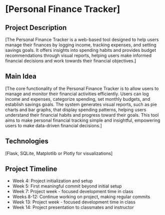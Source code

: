 # [Personal Finance Tracker]
## Project Description
[The Personal Finance Tracker is a web-based tool designed to help users manage their finances by logging income, tracking expenses, and setting savings goals. It offers insights into spending habits and provides budget recommendations through visual reports, helping users make informed financial decisions and work towards their financial objectives.]
## Main Idea
[The core functionality of the Personal Finance Tracker is to allow users to manage and monitor their financial activities efficiently. Users can log income and expenses, categorize spending, set monthly budgets, and establish savings goals. The system generates visual reports, such as pie charts and bar graphs, that display spending patterns, helping users understand their financial habits and progress toward their goals. This tool aims to make personal financial tracking simple and insightful, empowering users to make data-driven financial decisions.]
## Technologies
[Flask, SQLite, Matplotlib or Plotly for visualizations]
## Project Timeline
- Week 4: Project initialization and setup
- Week 5: First meaningful commit beyond initial setup
- Week 7: Project week - focused development time in class
- Weeks 8-12: Continue working on project, making regular commits
- Week 13: Project week - focused development time in class
- Week 14: Project presentation to classmates and instructor
